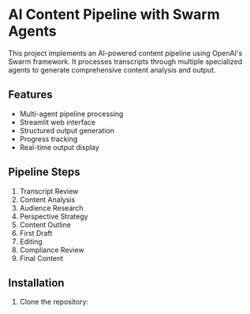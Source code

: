 # AI Content Pipeline with Swarm Agents

This project implements an AI-powered content pipeline using OpenAI's Swarm framework. It processes transcripts through multiple specialized agents to generate comprehensive content analysis and output.

## Features

- Multi-agent pipeline processing
- Streamlit web interface
- Structured output generation
- Progress tracking
- Real-time output display

## Pipeline Steps

1. Transcript Review
2. Content Analysis
3. Audience Research
4. Perspective Strategy
5. Content Outline
6. First Draft
7. Editing
8. Compliance Review
9. Final Content

## Installation

1. Clone the repository: 